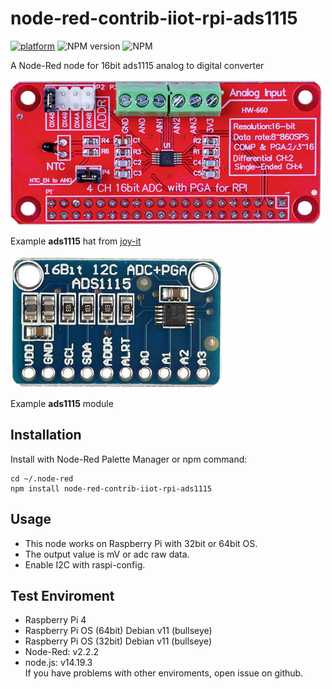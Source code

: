 # node-red-contrib-iiot-rpi-ads1115

[![platform](https://img.shields.io/badge/platform-Node--RED-red)](https://nodered.org)
![NPM version](https://badge.fury.io/js/node-red-contrib-iiot-rpi-ads1115.svg)
![NPM](https://img.shields.io/npm/l/node-red-contrib-iiot-rpi-ads1115)

A Node-Red node for 16bit ads1115 analog to digital converter<br>

![image info](images/ads1115.png)

Example  **ads1115** hat from [joy-it](https://www.joy-it.net/en/products/RB-ADC01)

![image info](images/ads1115module.png)

Example **ads1115** module

## Installation
Install with Node-Red Palette Manager or npm command:
```
cd ~/.node-red
npm install node-red-contrib-iiot-rpi-ads1115
```

## Usage
- This node works on Raspberry Pi with 32bit or 64bit OS.
- The output value is mV or adc raw data.
- Enable I2C with raspi-config.

## Test Enviroment
- Raspberry Pi 4
- Raspberry Pi OS (64bit) Debian v11 (bullseye)
- Raspberry Pi OS (32bit) Debian v11 (bullseye)
- Node-Red: v2.2.2
- node.js: v14.19.3<br>
If you have problems with other enviroments, open issue on github.
